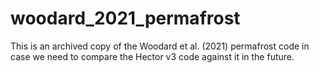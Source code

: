 # woodard_2021_permafrost

This is an archived copy of the Woodard et al. (2021) permafrost code
in case we need to compare the Hector v3 code against it in the future.

